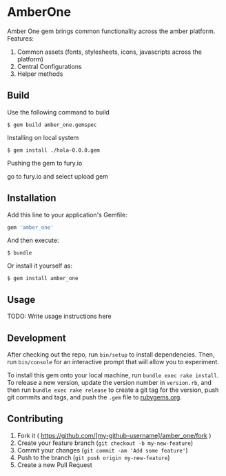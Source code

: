 # AmberOne

Amber One gem brings common functionality across the amber platform. Features:
1. Common assets (fonts, stylesheets, icons, javascripts across the platform)
2. Central Configurations
3. Helper methods

## Build

Use the following command to build

    $ gem build amber_one.gemspec

Installing on local system

    $ gem install ./hola-0.0.0.gem

Pushing the gem to fury.io

  go to fury.io and select upload gem

## Installation

Add this line to your application's Gemfile:

```ruby
gem 'amber_one'
```

And then execute:

    $ bundle

Or install it yourself as:

    $ gem install amber_one

## Usage

TODO: Write usage instructions here

## Development

After checking out the repo, run `bin/setup` to install dependencies. Then, run `bin/console` for an interactive prompt that will allow you to experiment.

To install this gem onto your local machine, run `bundle exec rake install`. To release a new version, update the version number in `version.rb`, and then run `bundle exec rake release` to create a git tag for the version, push git commits and tags, and push the `.gem` file to [rubygems.org](https://rubygems.org).

## Contributing

1. Fork it ( https://github.com/[my-github-username]/amber_one/fork )
2. Create your feature branch (`git checkout -b my-new-feature`)
3. Commit your changes (`git commit -am 'Add some feature'`)
4. Push to the branch (`git push origin my-new-feature`)
5. Create a new Pull Request
